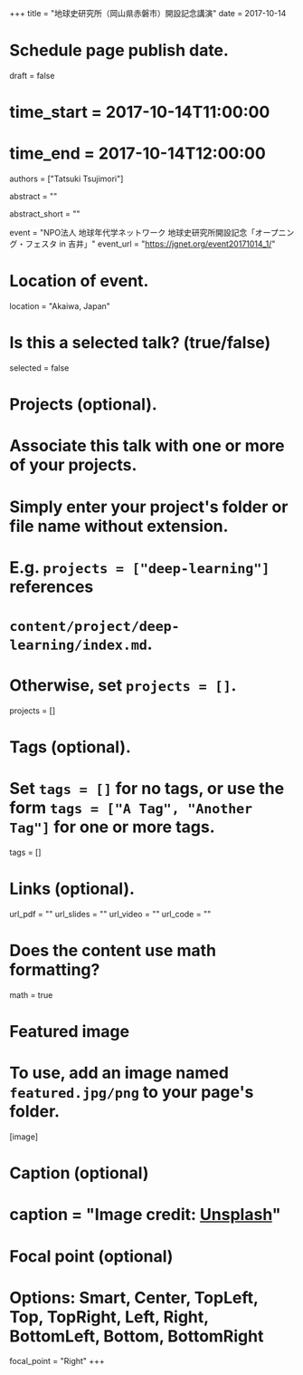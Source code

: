 +++
title = "地球史研究所（岡山県赤磐市）開設記念講演"
date = 2017-10-14  

# Schedule page publish date.
draft = false

# time_start = 2017-10-14T11:00:00
# time_end = 2017-10-14T12:00:00

authors = ["Tatsuki Tsujimori"]

abstract = ""

abstract_short = ""

event = "NPO法人 地球年代学ネットワーク  地球史研究所開設記念「オープニング・フェスタ in 吉井」"
event_url = "https://jgnet.org/event20171014_1/"

# Location of event.
location = "Akaiwa, Japan"

# Is this a selected talk? (true/false)
selected = false

# Projects (optional).
#   Associate this talk with one or more of your projects.
#   Simply enter your project's folder or file name without extension.
#   E.g. `projects = ["deep-learning"]` references 
#   `content/project/deep-learning/index.md`.
#   Otherwise, set `projects = []`.
projects = []

# Tags (optional).
#   Set `tags = []` for no tags, or use the form `tags = ["A Tag", "Another Tag"]` for one or more tags.
tags = []

# Links (optional).
url_pdf = ""
url_slides = ""
url_video = ""
url_code = ""

# Does the content use math formatting?
math = true

# Featured image
# To use, add an image named `featured.jpg/png` to your page's folder. 
[image]
  # Caption (optional)
#  caption = "Image credit: [**Unsplash**](https://unsplash.com/photos/bzdhc5b3Bxs)"

  # Focal point (optional)
  # Options: Smart, Center, TopLeft, Top, TopRight, Left, Right, BottomLeft, Bottom, BottomRight
  focal_point = "Right"
+++

